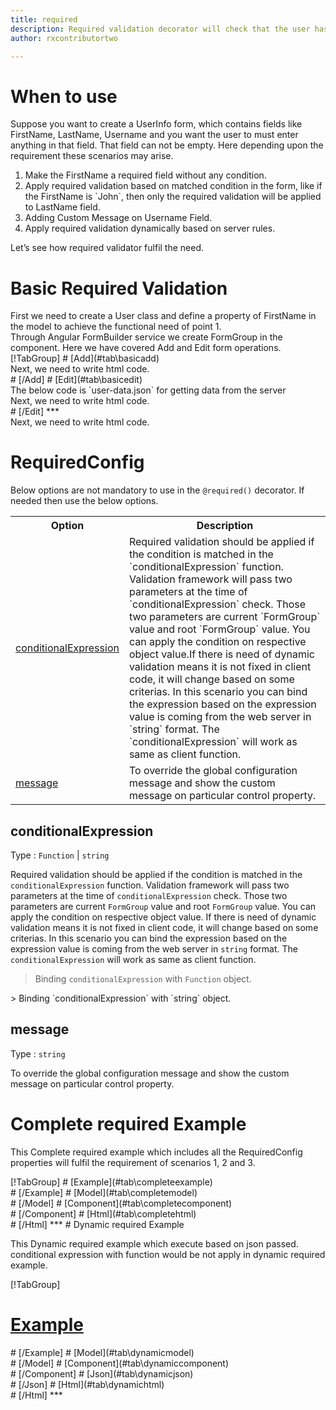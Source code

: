 ```yaml
---
title: required 
description: Required validation decorator will check that the user has entered the value in the property or not.
author: rxcontributortwo

---
```

# When to use
Suppose you want to create a UserInfo form, which contains fields like FirstName, LastName, Username and you want the user to must enter anything in that field. That field can not be empty. Here depending upon the requirement these scenarios may arise.
<ol>
<li>Make the FirstName a required field without any condition.</li>
<li>Apply required validation based on matched condition in the form, like if the FirstName is `John`, then only the required validation will be applied to LastName field.</li>
<li>Adding Custom Message on Username Field.</li>
<li>Apply required validation dynamically based on server rules.</li>
</ol>
Let’s see how required validator fulfil the need.

# Basic Required Validation

<data-scope scope="['decorator']">
First we need to create a User class and define a property of FirstName in the model to achieve the functional need of point 1.
<div component="app-code" key="required-add-model"></div> 
</data-scope>
Through Angular FormBuilder service we create FormGroup in the component.
Here we have covered Add and Edit form operations. 

<data-scope scope="['decorator']">
<div component="app-tabs" key="basic-operations"></div>
[!TabGroup]
# [Add](#tab\basicadd)
<div component="app-code" key="required-add-component"></div> 
Next, we need to write html code.
<div component="app-code" key="required-add-html"></div> 
<div component="app-example-runner" ref-component="app-required-add"></div>
# [/Add]
# [Edit](#tab\basicedit)
<div component="app-code" key="required-edit-component"></div> 
The below code is `user-data.json` for getting data from the server
<div component="app-code" key="required-edit-json"></div> 
Next, we need to write html code.
<div component="app-code" key="required-edit-html"></div> 
<div component="app-example-runner" ref-component="app-required-edit"></div>
# [/Edit]
***
</data-scope>

<data-scope scope="['validator','template-driven']">
<div component="app-code" key="required-add-component"></div> 
Next, we need to write html code.
<div component="app-code" key="required-add-html"></div> 
<div component="app-example-runner" ref-component="app-required-add"></div>
</data-scope>

# RequiredConfig 
Below options are not mandatory to use in the `@required()` decorator. If needed then use the below options.

<table class="table table-bordered table-striped">
<tr><th>Option</th><th>Description</th></tr>
<tr><td><a href="#conditionalExpression" (click)='scrollTo("#conditionalExpression")' title="conditionalExpression">conditionalExpression</a></td><td>Required validation should be applied if the condition is matched in the `conditionalExpression` function. Validation framework will pass two parameters at the time of `conditionalExpression` check. Those two parameters are current `FormGroup` value and root `FormGroup` value. You can apply the condition on respective object value.If there is need of dynamic validation means it is not fixed in client code, it will change based on some criterias. In this scenario you can bind the expression based on the expression value is coming from the web server in `string` format. The `conditionalExpression` will work as same as client function.</td></tr>
<tr><td><a href="#message" (click)='scrollTo("#message")' title="message">message</a></td><td>To override the global configuration message and show the custom message on particular control property.</td></tr>
</table>

## conditionalExpression 
Type :  `Function`  |  `string` 

Required validation should be applied if the condition is matched in the `conditionalExpression` function. Validation framework will pass two parameters at the time of `conditionalExpression` check. Those two parameters are current `FormGroup` value and root `FormGroup` value. You can apply the condition on respective object value.
If there is need of dynamic validation means it is not fixed in client code, it will change based on some criterias. In this scenario you can bind the expression based on the expression value is coming from the web server in `string` format. The `conditionalExpression` will work as same as client function.

> Binding `conditionalExpression` with `Function` object.
<div component="app-code" key="required-conditionalExpressionExampleFunction-model"></div> 
> Binding `conditionalExpression` with `string` object.
<div component="app-code" key="required-conditionalExpressionExampleString-model"></div> 

<div component="app-example-runner" ref-component="app-required-conditionalExpression" title="required decorators with conditionalExpression" key="conditionalExpression"></div>

## message 
Type :  `string` 

To override the global configuration message and show the custom message on particular control property.

<div component="app-code" key="required-messageExample-model"></div> 
<div component="app-example-runner" ref-component="app-required-message" title="required decorators with message" key="message"></div>

# Complete required Example

This Complete required example which includes all the RequiredConfig properties will fulfil the requirement of scenarios 1, 2 and 3.

<div component="app-tabs" key="complete"></div>
[!TabGroup]
# [Example](#tab\completeexample)
<div component="app-example-runner" ref-component="app-required-complete"></div>
# [/Example]
<data-scope scope="['decorator']">
# [Model](#tab\completemodel)
<div component="app-code" key="required-complete-model"></div> 
# [/Model]
</data-scope>
# [Component](#tab\completecomponent)
<div component="app-code" key="required-complete-component"></div> 
# [/Component]
# [Html](#tab\completehtml)
<div component="app-code" key="required-complete-html"></div> 
# [/Html]
***

<data-scope scope="['decorator','validator']">
# Dynamic required Example

This Dynamic required example which execute based on json passed. conditional expression with function would be not apply in dynamic required example. 

<div component="app-tabs" key="dynamic"></div>

[!TabGroup]
# [Example](#tab\dynamicexample)
<div component="app-example-runner" ref-component="app-required-dynamic"></div>
# [/Example]
<data-scope scope="['decorator']">
# [Model](#tab\dynamicmodel)
<div component="app-code" key="required-dynamic-model"></div>
# [/Model]
</data-scope>
# [Component](#tab\dynamiccomponent)
<div component="app-code" key="required-dynamic-component"></div>
# [/Component]
# [Json](#tab\dynamicjson)
<div component="app-code" key="required-dynamic-json"></div>
# [/Json]
# [Html](#tab\dynamichtml)
<div component="app-code" key="required-dynamic-html"></div> 
# [/Html]
***
</data-scope>
